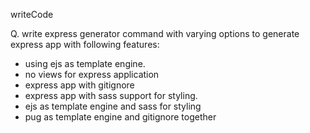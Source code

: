 writeCode

Q. write express generator command with varying options to generate express app with following features:

- using ejs as template engine.
- no views for express application
- express app with gitignore
- express app with sass support for styling.
- ejs as template engine and sass for styling
- pug as template engine and gitignore together
